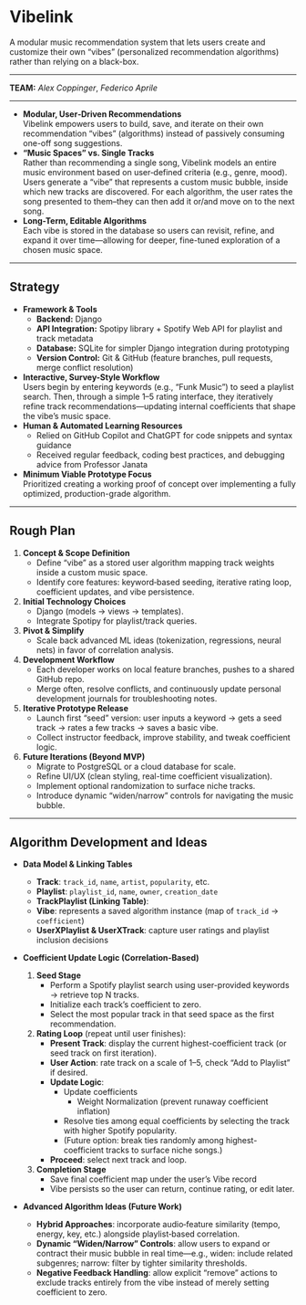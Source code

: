 # Vibelink
A modular music recommendation system that lets users create and customize their own “vibes” (personalized recommendation algorithms) rather than relying on a black-box.

---
**TEAM:**
_Alex Coppinger_, _Federico Aprile_


---

- **Modular, User‐Driven Recommendations**  
  Vibelink empowers users to build, save, and iterate on their own recommendation “vibes” (algorithms) instead of passively consuming one-off song suggestions.  
- **“Music Spaces” vs. Single Tracks**  
  Rather than recommending a single song, Vibelink models an entire music environment based on user‐defined criteria (e.g., genre, mood). Users generate a “vibe” that represents a custom music bubble, inside which new tracks are discovered. For each algorithm, the user rates the song presented to them–they can then add it or/and move on to the next song.
- **Long-Term, Editable Algorithms**  
  Each vibe is stored in the database so users can revisit, refine, and expand it over time—allowing for deeper, fine-tuned exploration of a chosen music space.  

---

## Strategy
- **Framework & Tools**  
  - **Backend:** Django
  - **API Integration:** Spotipy library + Spotify Web API for playlist and track metadata  
  - **Database:** SQLite for simpler Django integration during prototyping  
  - **Version Control:** Git & GitHub (feature branches, pull requests, merge conflict resolution)  
- **Interactive, Survey-Style Workflow**  
  Users begin by entering keywords (e.g., “Funk Music”) to seed a playlist search. Then, through a simple 1–5 rating interface, they iteratively refine track recommendations—updating internal coefficients that shape the vibe’s music space.  
- **Human & Automated Learning Resources**  
  - Relied on GitHub Copilot and ChatGPT for code snippets and syntax guidance  
  - Received regular feedback, coding best practices, and debugging advice from Professor Janata  
- **Minimum Viable Prototype Focus**  
  Prioritized creating a working proof of concept over implementing a fully optimized, production-grade algorithm.  

---

## Rough Plan
1. **Concept & Scope Definition**  
   - Define “vibe” as a stored user algorithm mapping track weights inside a custom music space.  
   - Identify core features: keyword‐based seeding, iterative rating loop, coefficient updates, and vibe persistence.  
2. **Initial Technology Choices**
   - Django (models → views → templates).  
   - Integrate Spotipy for playlist/track queries.  
4. **Pivot & Simplify**  
   - Scale back advanced ML ideas (tokenization, regressions, neural nets) in favor of correlation analysis.  
5. **Development Workflow**  
   - Each developer works on local feature branches, pushes to a shared GitHub repo.  
   - Merge often, resolve conflicts, and continuously update personal development journals for troubleshooting notes.  
6. **Iterative Prototype Release**  
   - Launch first “seed” version: user inputs a keyword → gets a seed track → rates a few tracks → saves a basic vibe.  
   - Collect instructor feedback, improve stability, and tweak coefficient logic.  
7. **Future Iterations (Beyond MVP)**  
   - Migrate to PostgreSQL or a cloud database for scale.  
   - Refine UI/UX (clean styling, real-time coefficient visualization).  
   - Implement optional randomization to surface niche tracks.  
   - Introduce dynamic “widen/narrow” controls for navigating the music bubble.  

---

## Algorithm Development and Ideas
- **Data Model & Linking Tables**  
  - **Track**: `track_id`, `name`, `artist`, `popularity`, etc.  
  - **Playlist**: `playlist_id`, `name`, `owner`, `creation_date`  
  - **TrackPlaylist (Linking Table)**:
  - **Vibe**: represents a saved algorithm instance (map of `track_id` → `coefficient`)  
  - **UserXPlaylist & UserXTrack**: capture user ratings and playlist inclusion decisions  
- **Coefficient Update Logic (Correlation-Based)**  
  1. **Seed Stage**  
     - Perform a Spotify playlist search using user-provided keywords → retrieve top N tracks.  
     - Initialize each track’s coefficient to zero.  
     - Select the most popular track in that seed space as the first recommendation.  
  2. **Rating Loop** (repeat until user finishes):  
     - **Present Track**: display the current highest-coefficient track (or seed track on first iteration).  
     - **User Action**: rate track on a scale of 1–5, check “Add to Playlist” if desired.  
     - **Update Logic**:
       - Update coefficients
         - Weight Normalization (prevent runaway coefficient inflation)
       - Resolve ties among equal coefficients by selecting the track with higher Spotify popularity.  
       - (Future option: break ties randomly among highest-coefficient tracks to surface niche songs.)  
     - **Proceed**: select next track and loop.  
  3. **Completion Stage**  
     - Save final coefficient map under the user’s Vibe record
     - Vibe persists so the user can return, continue rating, or edit later.
      
- **Advanced Algorithm Ideas (Future Work)**  
  - **Hybrid Approaches**: incorporate audio‐feature similarity (tempo, energy, key, etc.) alongside playlist‐based correlation.   
  - **Dynamic “Widen/Narrow” Controls**: allow users to expand or contract their music bubble in real time—e.g., widen: include related subgenres; narrow: filter by tighter similarity thresholds.  
  - **Negative Feedback Handling**: allow explicit “remove” actions to exclude tracks entirely from the vibe instead of merely setting coefficient to zero.  


